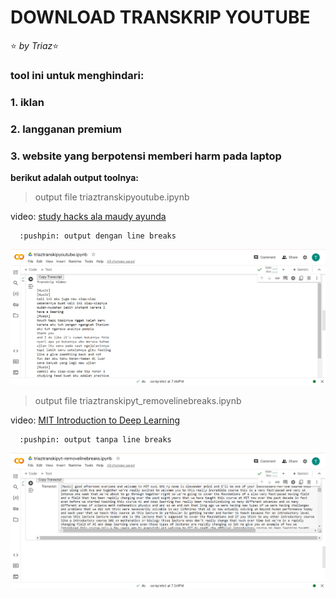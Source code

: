 # DOWNLOAD TRANSKRIP YOUTUBE 
:star: _by Triaz_:star: 
### tool ini untuk menghindari:
### 1. iklan 
### 2. langganan premium
### 3. website yang berpotensi memberi harm pada laptop


  
  **berikut adalah output toolnya:**
> output file triaztranskipyoutube.ipynb

video: [study hacks ala maudy ayunda](https://www.youtube.com/watch?v=OIa5zbXbiqo)


      :pushpin: output dengan line breaks
![dengan line breaks](https://github.com/triasnugra/transkripyoutube/blob/main/assets/maudytranskrip.png)
  

  
> output file triaztranskipyt_removelinebreaks.ipynb

video: [MIT Introduction to Deep Learning](https://www.youtube.com/watch?v=ErnWZxJovaM)


      :pushpin: output tanpa line breaks
![tanpa line breaks](https://github.com/triasnugra/transkripyoutube/blob/main/assets/mittranskrip.png)
  
